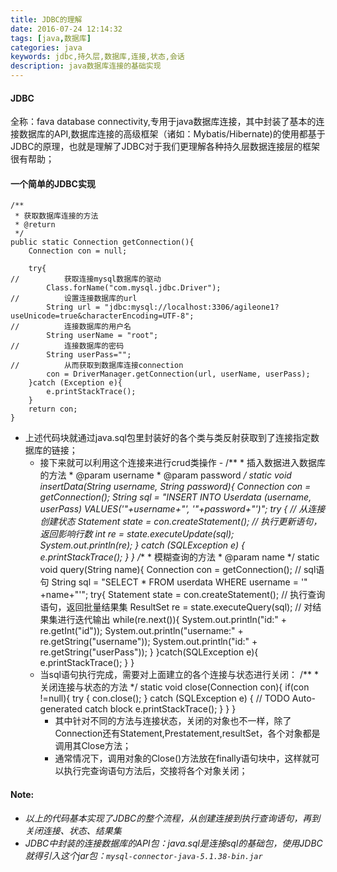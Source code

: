 ```yaml
---
title: JDBC的理解
date: 2016-07-24 12:14:32
tags: [java,数据库]
categories: java
keywords: jdbc,持久层,数据库,连接,状态,会话
description: java数据库连接的基础实现
---
```

#### JDBC ####
全称：fava database connectivity,专用于java数据库连接，其中封装了基本的连接数据库的API,数据库连接的高级框架（诸如：Mybatis/Hibernate)的使用都基于JDBC的原理，也就是理解了JDBC对于我们更理解各种持久层数据连接层的框架很有帮助；
#### 一个简单的JDBC实现 ####
	/**
	 * 获取数据库连接的方法
	 * @return
	 */
	public static Connection getConnection(){
		Connection con = null;
		
		try{
	//			获取连接mysql数据库的驱动
			Class.forName("com.mysql.jdbc.Driver");
	//			设置连接数据库的url
			String url = "jdbc:mysql://localhost:3306/agileone1?useUnicode=true&characterEncoding=UTF-8";
	//			连接数据库的用户名
			String userName = "root";
	//			连接数据库的密码
			String userPass="";
	//			从而获取到数据库连接connection
			con = DriverManager.getConnection(url, userName, userPass);
		}catch (Exception e){
			e.printStackTrace();
		}
		return con;
	}


- 上述代码块就通过java.sql包里封装好的各个类与类反射获取到了连接指定数据库的链接；
	- 接下来就可以利用这个连接来进行crud类操作
			- /**
			 * 插入数据进入数据库的方法
			 * @param username
			 * @param password
			 */
			static void insertData(String username, String password){
				Connection con = getConnection();
				String sql = "INSERT INTO Userdata (username, userPass) VALUES('"+username+"', '"+password+"')";
				try {
			//			从连接创建状态
					Statement state = con.createStatement();
			//			执行更新语句，返回影响行数
					int re = state.executeUpdate(sql);
					System.out.println(re);
				} catch (SQLException e) {
					e.printStackTrace();
				}
			}
			/**
			 * 模糊查询的方法
			 * @param name
			 */
			static void query(String name){
				Connection con = getConnection();
			//		sql语句
				String sql = "SELECT * FROM userdata WHERE username = '" +name+"'";
				try{
					Statement state = con.createStatement();
			//			执行查询语句，返回批量结果集
					ResultSet re = state.executeQuery(sql);
			//			对结果集进行迭代输出
					while(re.next()){
						System.out.println("id:" + re.getInt("id"));
						System.out.println("username:" + re.getString("username"));
						System.out.println("id:" + re.getString("userPass"));
					}
				}catch(SQLException e){
					e.printStackTrace();
				}
			}
	- 当sql语句执行完成，需要对上面建立的各个连接与状态进行关闭：
			/**
			 * 关闭连接与状态的方法
			 */
			static void close(Connection con){
				if(con !=null){
					try {
						con.close();
					} catch (SQLException e) {
						// TODO Auto-generated catch block
						e.printStackTrace();
					}
				}
			}
		- 其中针对不同的方法与连接状态，关闭的对象也不一样，除了Connection还有Statement,Prestatement,resultSet，各个对象都是调用其Close方法；
		- 通常情况下，调用对象的Close()方法放在finally语句块中，这样就可以执行完查询语句方法后，交接将各个对象关闭；

#### Note: ####


- *以上的代码基本实现了JDBC的整个流程，从创建连接到执行查询语句，再到关闭连接、状态、结果集*
- *JDBC中封装的连接数据库的API包：java.sql是连接sql的基础包，使用JDBC就得引入这个jar包：`mysql-connector-java-5.1.38-bin.jar`*